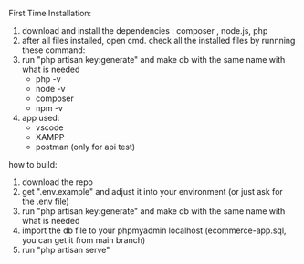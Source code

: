 First Time Installation: 
1. download and install the dependencies : composer , node.js, php
2. after all files installed, open cmd. check all the installed files by runnning these command:
3. run "php artisan key:generate" and make db with the same name with what is needed
    - php -v
    - node -v
    - composer
    - npm -v
4. app used:
    - vscode
    - XAMPP
    - postman (only for api test)

how to build: 
1. download the repo
2. get ".env.example" and adjust it into your environment (or just ask for the .env file)
3. run "php artisan key:generate" and make db with the same name with what is needed
4. import the db file to your phpmyadmin localhost (ecommerce-app.sql, you can get it from main branch) 
5. run "php artisan serve"
